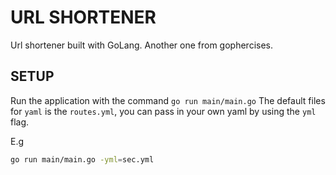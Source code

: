 # URL SHORTENER

Url shortener built with GoLang. Another one from gophercises.

## SETUP

Run the application with the command `go run main/main.go`
The default files for `yaml` is the `routes.yml`, you can pass in your own yaml by using
the `yml` flag.

E.g

```bash
go run main/main.go -yml=sec.yml
```
